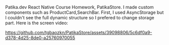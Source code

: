 Patika.dev React Native Course Homework, PatikaStore. I made custom components such as ProductCard,SearchBar. 
First, I used AsyncStorage but I couldn't see the full dynamic structure so I prefered to change storage part.
Here is the screen video:



https://github.com/tgbaozkn/PatikaStore/assets/39098806/5c6df0a9-d378-4d25-8de0-a25760970055

